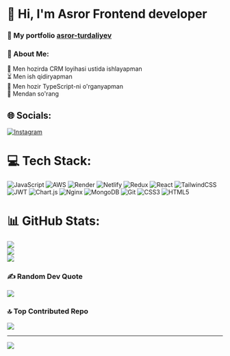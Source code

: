 # 👋 Hi, I'm Asror Frontend developer

<h3>💼 My portfolio <a href="https://asror-turdaliyev.netlify.app/">asror-turdaliyev</a></h3>

<h3>💫 About Me:</h3>
🔭 Men hozirda CRM loyihasi ustida ishlayapman<br>⏳ Men ish qidiryapman<br>🌱 Men hozir TypeScript-ni o'rganyapman<br>💬 Mendan so'rang


## 🌐 Socials:
[![Instagram](https://img.shields.io/badge/Instagram-%23E4405F.svg?logo=Instagram&logoColor=white)](https://instagram.com/_akma1ovich) 

# 💻 Tech Stack:
![JavaScript](https://img.shields.io/badge/javascript-%23323330.svg?style=for-the-badge&logo=javascript&logoColor=%23F7DF1E) ![AWS](https://img.shields.io/badge/AWS-%23FF9900.svg?style=for-the-badge&logo=amazon-aws&logoColor=white) ![Render](https://img.shields.io/badge/Render-%46E3B7.svg?style=for-the-badge&logo=render&logoColor=white) ![Netlify](https://img.shields.io/badge/netlify-%23000000.svg?style=for-the-badge&logo=netlify&logoColor=#00C7B7) ![Redux](https://img.shields.io/badge/redux-%23593d88.svg?style=for-the-badge&logo=redux&logoColor=white) ![React](https://img.shields.io/badge/react-%2320232a.svg?style=for-the-badge&logo=react&logoColor=%2361DAFB) ![TailwindCSS](https://img.shields.io/badge/tailwindcss-%2338B2AC.svg?style=for-the-badge&logo=tailwind-css&logoColor=white) ![JWT](https://img.shields.io/badge/JWT-black?style=for-the-badge&logo=JSON%20web%20tokens) ![Chart.js](https://img.shields.io/badge/chart.js-F5788D.svg?style=for-the-badge&logo=chart.js&logoColor=white) ![Nginx](https://img.shields.io/badge/nginx-%23009639.svg?style=for-the-badge&logo=nginx&logoColor=white) ![MongoDB](https://img.shields.io/badge/MongoDB-%234ea94b.svg?style=for-the-badge&logo=mongodb&logoColor=white) ![Git](https://img.shields.io/badge/git-%23F05033.svg?style=for-the-badge&logo=git&logoColor=white) ![CSS3](https://img.shields.io/badge/css3-%231572B6.svg?style=for-the-badge&logo=css3&logoColor=white) ![HTML5](https://img.shields.io/badge/html5-%23E34F26.svg?style=for-the-badge&logo=html5&logoColor=white)
# 📊 GitHub Stats:
![](https://github-readme-stats.vercel.app/api?username=asrorweb&theme=github_dark&hide_border=true&include_all_commits=true&count_private=true)<br/>
![](https://github-readme-streak-stats.herokuapp.com/?user=asrorweb&theme=github_dark&hide_border=true)<br/>
![](https://github-readme-stats.vercel.app/api/top-langs/?username=asrorweb&theme=github_dark&hide_border=true&include_all_commits=true&count_private=true&layout=compact)

### ✍️ Random Dev Quote
![](https://quotes-github-readme.vercel.app/api?type=horizontal&theme=dark)

### 🔝 Top Contributed Repo
![](https://github-contributor-stats.vercel.app/api?username=asrorweb&limit=5&theme=react&combine_all_yearly_contributions=true)

---
[![](https://visitcount.itsvg.in/api?id=asrorweb&icon=5&color=9)](https://visitcount.itsvg.in)

<!-- Proudly created with GPRM ( https://gprm.itsvg.in ) -->
